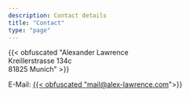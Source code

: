 ```yaml
---
description: Contact details
title: "Contact"
type: "page"
---
```


<section class="address">{{< obfuscated "Alexander Lawrence<br>Kreillerstrasse 134c<br>81825 Munich" >}}</section>

E-Mail: <a class="e-mail" href="#">{{< obfuscated "mail@alex-lawrence.com">}}</a>

